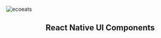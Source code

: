 ![ecoeats](https://cdn.ecoeats.uk/assets/logo.png)

<h2 align="center">React Native UI Components</h2>
